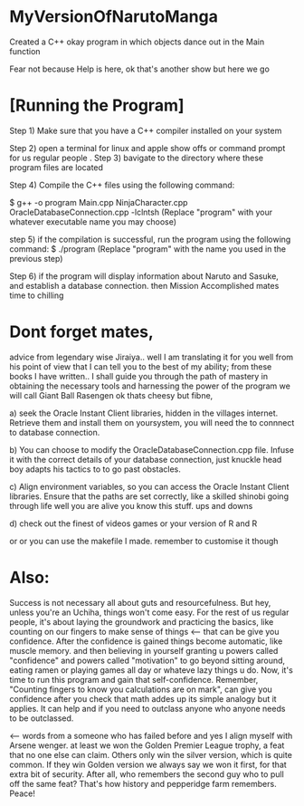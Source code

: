 # MyVersionOfNarutoManga
Created  a C++  okay program in which objects dance out in the Main function


Fear not because Help is here,  ok that's another show but here we go 

[Running the Program]
=====================================================================================
Step 1) Make sure  that you have a C++ compiler installed on your system


Step 2) open a terminal for linux and apple show offs or command prompt for us regular people .
Step 3) bavigate to the directory  where these program files are located

Step 4) Compile the C++ files using the following command:


   $ g++ -o program Main.cpp NinjaCharacter.cpp OracleDatabaseConnection.cpp -lclntsh
   (Replace "program" with your whatever  executable name you may choose)
   
step 5) if the compilation is  successful, run the program using the following command:
   $ ./program
   (Replace "program" with the name you used in the previous step)


Step 6) if the program will display information about Naruto and Sasuke, and establish a database  connection. then Mission Accomplished mates time to chilling


Dont forget mates,
==================


advice from legendary  wise  Jiraiya.. well I am translating it for you well from his point of view that I can tell you to the best of my ability; from these books I have written.. I shall guide you through the path of mastery in obtaining the  necessary tools and harnessing the power of the program we will call Giant Ball Rasengen ok thats cheesy but fibne, 

a) seek the Oracle Instant Client libraries, hidden in the villages internet. Retrieve them and install them on yoursystem, you will need the to connnect to database connection.


b) You can choose to modify the OracleDatabaseConnection.cpp file. Infuse it with the correct details of your  database connection, just knuckle head boy adapts his tactics to to go past obstacles.

c) Align  environment  variables, so you can access the Oracle Instant Client libraries. Ensure that the paths are set correctly, like a skilled shinobi  going through life well you are alive you know this stuff. ups and downs

d) check out the finest of videos games or your version of R and R

or or you can use the makefile I made. remember to customise it though

Also:
=============================================================

Success is not necessary  all about guts and resourcefulness. But hey, unless you're an Uchiha, things won't come easy. For the rest of us regular people, it's about laying the groundwork and practicing the basics, like counting on our fingers to make sense of things <-- that can be give you confidence. After the confidence is gained things become automatic, like muscle memory. and then believing in yourself   granting u powers  called "confidence" and powers called  "motivation" to go beyond sitting around, eating ramen or playing games all day or whateve lazy things u do. Now, it's time to run this program and gain that self-confidence. Remember, "Counting fingers to know you calculations are on mark", can give you confidence after you check that math addes up its simple analogy but it applies. It can help and if you need to  outclass anyone who anyone needs to be outclassed. 


<-- words from a someone who has failed before and  yes I align myself with Arsene wenger. at least we won the Golden Premier League trophy, a feat that no one else can claim. Others only win the silver version, which is quite common. If they win Golden version we always say we won it first, for that extra bit of security. After all, who remembers the second guy who to pull off the same feat? That's how history and pepperidge farm remembers. Peace!

